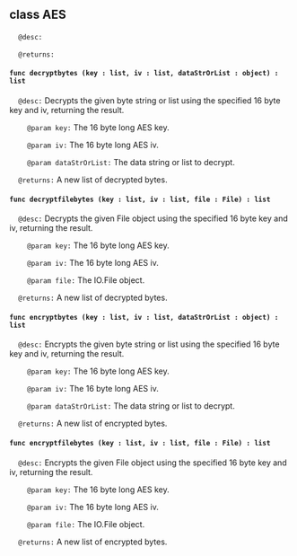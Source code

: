 ## class AES

&nbsp;&nbsp;&nbsp;&nbsp;```@desc:``` 

&nbsp;&nbsp;&nbsp;&nbsp;```@returns:``` 

#### ```func decryptbytes (key : list, iv : list, dataStrOrList : object) : list```

&nbsp;&nbsp;&nbsp;&nbsp;```@desc:``` Decrypts the given byte string or list using the specified 16 byte key and iv, returning the result.

&nbsp;&nbsp;&nbsp;&nbsp;&nbsp;&nbsp;&nbsp;&nbsp;```@param key:``` The 16 byte long AES key.

&nbsp;&nbsp;&nbsp;&nbsp;&nbsp;&nbsp;&nbsp;&nbsp;```@param iv:``` The 16 byte long AES iv.

&nbsp;&nbsp;&nbsp;&nbsp;&nbsp;&nbsp;&nbsp;&nbsp;```@param dataStrOrList:``` The data string or list to decrypt.

&nbsp;&nbsp;&nbsp;&nbsp;```@returns:``` A new list of decrypted bytes.

#### ```func decryptfilebytes (key : list, iv : list, file : File) : list```

&nbsp;&nbsp;&nbsp;&nbsp;```@desc:``` Decrypts the given File object using the specified 16 byte key and iv, returning the result.

&nbsp;&nbsp;&nbsp;&nbsp;&nbsp;&nbsp;&nbsp;&nbsp;```@param key:``` The 16 byte long AES key.

&nbsp;&nbsp;&nbsp;&nbsp;&nbsp;&nbsp;&nbsp;&nbsp;```@param iv:``` The 16 byte long AES iv.

&nbsp;&nbsp;&nbsp;&nbsp;&nbsp;&nbsp;&nbsp;&nbsp;```@param file:``` The IO.File object.

&nbsp;&nbsp;&nbsp;&nbsp;```@returns:``` A new list of decrypted bytes.

#### ```func encryptbytes (key : list, iv : list, dataStrOrList : object) : list```

&nbsp;&nbsp;&nbsp;&nbsp;```@desc:``` Encrypts the given byte string or list using the specified 16 byte key and iv, returning the result.

&nbsp;&nbsp;&nbsp;&nbsp;&nbsp;&nbsp;&nbsp;&nbsp;```@param key:``` The 16 byte long AES key.

&nbsp;&nbsp;&nbsp;&nbsp;&nbsp;&nbsp;&nbsp;&nbsp;```@param iv:``` The 16 byte long AES iv.

&nbsp;&nbsp;&nbsp;&nbsp;&nbsp;&nbsp;&nbsp;&nbsp;```@param dataStrOrList:``` The data string or list to decrypt.

&nbsp;&nbsp;&nbsp;&nbsp;```@returns:``` A new list of encrypted bytes.

#### ```func encryptfilebytes (key : list, iv : list, file : File) : list```

&nbsp;&nbsp;&nbsp;&nbsp;```@desc:``` Encrypts the given File object using the specified 16 byte key and iv, returning the result.

&nbsp;&nbsp;&nbsp;&nbsp;&nbsp;&nbsp;&nbsp;&nbsp;```@param key:``` The 16 byte long AES key.

&nbsp;&nbsp;&nbsp;&nbsp;&nbsp;&nbsp;&nbsp;&nbsp;```@param iv:``` The 16 byte long AES iv.

&nbsp;&nbsp;&nbsp;&nbsp;&nbsp;&nbsp;&nbsp;&nbsp;```@param file:``` The IO.File object.

&nbsp;&nbsp;&nbsp;&nbsp;```@returns:``` A new list of encrypted bytes.

